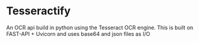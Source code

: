 # Tesseractify
An OCR api build in python using the Tesseract OCR engine. This is built on FAST-API + Uvicorn and uses base64 and json files as I/O
